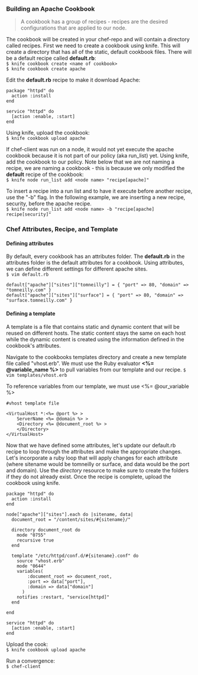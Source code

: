 ### Building an Apache Cookbook
> A cookbook has a group of recipes - recipes are the desired configurations that are applied to our node.  

The cookbook will be created in your chef-repo and will contain a directory called recipes. First we need to create a cookbook using knife. This will create a directory that has all of the static, default cookbook files. There will be a default recipe called **default.rb**:  
`$ knife cookbook create <name of cookbook>`  
`$ knife cookbook create apache`  

Edit the **default.rb** recipe to make it download Apache:  

```
package "httpd" do
  action :install
end

service "httpd" do
  [action :enable, :start]
end
```

Using knife, upload the cookbook:  
`$ knife cookbook upload apache`  

If chef-client was run on a node, it would not yet execute the apache cookbook because it is not part of our policy (aka run_list) yet. Using knife, add the cookbook to our policy. Note below that we are not naming a recipe, we are naming a cookbook - this is because we only modified the **default** recipe of the cookbook:  
`$ knife node run_list add <node name> "recipe[apache]"`

To insert a recipe into a run list and to have it execute before another recipe, use the "-b" flag. In the following example, we are inserting a new recipe, security, before the apache recipe.  
`$ knife node run_list add <node name> -b "recipe[apache] recipe[security]"`

### Chef Attributes, Recipe, and Template

#### Defining attributes

By default, every cookbook has an attributes folder. The **default.rb** in the attributes folder is the default attributes for a cookbook. Using attributes, we can define different settings for different apache sites.  
`$ vim default.rb`

```
default["apache"]["sites"]["tomneilly"] = { "port" => 80, "domain" => "tomneilly.com" }  
default["apache"]["sites"]["surface"] = { "port" => 80, "domain" => "surface.tomneilly.com" }
```

#### Defining a template
A template is a file that contains static and dynamic content that will be reused on different hosts. The static content stays the same on each host while the dynamic content is created using the information defined in the cookbook's attributes.  

Navigate to the cookbooks templates directory and create a new template file called "vhost.erb". We must use the Ruby evaluator **<%= @variable_name %>** to pull variables from our template and our recipe.
`$ vim templates/vhost.erb`  

To reference variables from our template, we must use <%= @our_variable %>
```
#vhost template file

<VirtualHost *:<%= @port %> >
    ServerName <%= @domain %> >
    <Directory <%= @document_root %> >
    </Directory>
</VirtualHost>
```

Now that we have defined some attributes, let's update our default.rb recipe to loop through the attributes and make the appropriate changes. Let's incorporate a ruby loop that will apply changes for each attribute (where sitename would be tomneilly or surface, and data would be the port and domain). Use the *directory* resource to make sure to create the folders if they do not already exist. Once the recipe is complete, upload the cookbook using knife.
```
package "httpd" do
  action :install
end

node["apache"]["sites"].each do |sitename, data|
  document_root = "/content/sites/#{sitename}/"

  directory document_root do
    mode "0755"
    recursive true
  end

  template "/etc/httpd/conf.d/#{sitename}.conf" do
    source "vhost.erb"
    mode "0644"
    variables(
        :document_root => document_root,
        :port => data["port"],
        :domain => data["domain"]
      )
    notifies :restart, "service[httpd]"
  end

end

service "httpd" do
  [action :enable, :start]
end
```

Upload the cook:  
`$ knife cookbook upload apache`  

Run a convergence:  
`$ chef-client`
